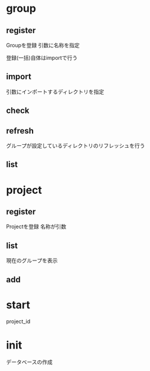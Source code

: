 # group 


## register

Groupを登録
引数に名称を指定

登録(一括)自体はimportで行う

## import 

引数にインポートするディレクトリを指定

## check

## refresh 

グループが設定しているディレクトリのリフレッシュを行う






## list


# project



## register

Projectを登録
名称が引数

## list

現在のグループを表示

## add



# start

  project_id

# init

データベースの作成
